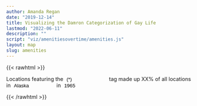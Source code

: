 ```yaml
---
author: Amanda Regan
date: "2019-12-14"
title: Visualizing the Damron Categorization of Gay Life
lastmod: "2022-06-11"
description: ""
script: "viz/amenitiesovertime/amenities.js"
layout: map
slug: amenities
---
```

{{< rawhtml >}}

<div class="row visualization">
  <div class="col-lg-12">
<form style=" form-control display:inline; vertical-align: baseline;">
<p>Locations featuring the 
<select id="list-amenities" style="display: inline; min-width: 105px; max-width: 150px; box-sizing: border-box; appearance: none; cursor: pointer; border-radius: 0; border: none; outline: none; background-color: transparent; background-image: url('../../images/caret.svg'); background-repeat: no-repeat; background-position: right; background-size: 11px;margin: 0 5px 0 5px;">
            <option selected value="(*)">(*)</option>
            <option value="(AH)">(AH)</option>
            <option value="(AYOR)">(AYOR)</option>
</select>            
 tag made up XX% of all locations in 
<select id="list-state" style="display: inline; min-width: 105px; max-width: 150px; box-sizing: border-box; appearance: none; cursor: pointer; border-radius: 0; border: none; outline: none; background-color: transparent; background-image: url('../../images/caret.svg'); background-repeat: no-repeat; background-position: right; background-size: 11px; margin: 0 5px 0 5px;">
            <option selected value="AK">Alaska</option>
            <option value="AR">Arkansas</option>
            <option value="AL">Alabama</option>
</select>            
  in 
 <select id="list-year" style="display: inline; min-width: 105px; max-width: 150px; box-sizing: border-box; appearance: none; cursor: pointer; border-radius: 0; border: none; outline: none; background-color: transparent; background-image: url('../../images/caret.svg'); background-repeat: no-repeat; background-position: right; background-size: 11px; margin: 0 5px 0 5px;">
            <option selected value="1965">1965</option>
            <option value="1966">1966</option>
            <option value="1967">1967</option></p>
 </form>
</div>
</div>
{{< /rawhtml >}}